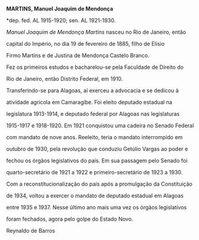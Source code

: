 **MARTINS, Manuel Joaquim de Mendonça**



\*dep. fed. AL 1915-1920; sen. AL 1921-1930.



*Manuel Joaquim de Mendonça Martins* nasceu no Rio de Janeiro, então

capital do Império, no dia 19 de fevereiro de 1885, filho de Elísio

Firmo Martins e de Justina de Mendonça Castelo Branco.



Fez os primeiros estudos e bacharelou-se pela Faculdade de Direito do

Rio de Janeiro, então Distrito Federal, em 1910.



Transferindo-se para Alagoas, aí exerceu a advocacia e se dedicou à

atividade agrícola em Camaragibe. Foi eleito deputado estadual na

legislatura 1913-1914, e deputado federal por Alagoas nas legislaturas

1915-1917 e 1918-1920. Em 1921 conquistou uma cadeira no Senado Federal

com mandato de nove anos. Reeleito, teria o mandato interrompido em

outubro de 1930, pela revolução que conduziu Getúlio Vargas ao poder e

fechou os órgãos legislativos do país. Em sua passagem pelo Senado foi

quarto-secretário de 1921 a 1922 e primeiro-secretário de 1923 a 1930.



Com a reconstitucionalização do país após a promulgação da Constituição

de 1934, voltou a exercer o mandato de deputado estadual em Alagoas

entre 1935 e 1937. Nesse último ano mais uma vez os órgãos legislativos

foram fechados, agora pelo golpe do Estado Novo.



Reynaldo de Barros



